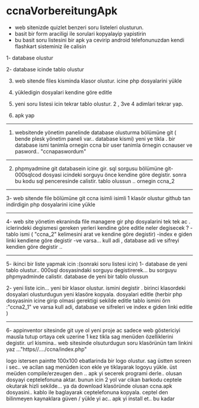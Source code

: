 # ccnaVorbereitungApk


- web sitenizde quizlet benzeri soru listeleri olusturun. 
- basit bir form araciligi ile sorulari kopyalayip yapistirin 
- bu basit soru listesini bir apk ya cevirip android telefonunuzdan kendi flashkart sisteminiz ile calisin 



1- database olustur

2- database icinde tablo olustur 

3. web sitende files kisminda klasor olustur. icine php dosyalarini yükle 

4. yükledigin dosyalari kendine göre editle 

5. yeni soru listesi icin tekrar tablo olustur. 2 , 3ve 4 adimlari tekrar yap. 

6. apk yap 


-------------
1. websitende yönetim panelinde database olusturma bölümüne git 
( bende plesk yönetim paneli var.. database kismi) 
yeni ye tikla . 
bir database ismi tanimla ornegin ccna 
bir user tanimla örnegin ccnauser
ve pasword.. "ccnapaswordum"

------------------------
2. phpmyadmine git 
databasein icine gir. sql sorgusu bölümüne git- 
000sqlcod dosyasi icindeki sorguyu önce kendine göre degistir.
sonra bu kodu sql penceresinde calistir. 
tablo olussun .. 
ornegin ccna_2



------------

3- web sitende file bölümüne git 
ccna isimli isimli 1 klasör olustur
github tan indirdigin php dosyalarini icine yükle 

-----------
4- web site yönetim ekraninda file managere gir 
php dosyalarini tek tek ac . 
iclerindeki degismesi gereken yerleri kendine göre editle 
neler degisecek ?
-tablo ismi ( "ccna_2" kelimesini arat ve kendine göre degistir) 
-index e giden linki kendiene göre degistir 
-ve varsa... kull adi , database adi ve sifreyi kendien göre degistir ..

----------------



5- ikinci bir liste yapmak icin :(sonraki soru listesi icin)
1- database de yeni tablo olustur.. 
000sql dosyasindaki sorguyu degistirerek... bu sorguyu phpmyadminde calistir.
database de yeni bir tablo olussun

2- yeni liste icin... yeni bir klasor olustur. ismini degistir . 
birinci klasordeki dosyalari olusturdugun yeni klasöre kopyala. 
dosyalari editle (herbir php dosyasinin icine girip olmasi gerektigi sekilde editle 
tablo ismini örn :"ccna2_1" 
ve varsa  kull adi,  database ve sifreleri ve  index e giden linki editle )


 ------------

6- appinventor sitesinde git 
uye ol 
yeni proje ac 
sadece web göstericiyi mausla tutup ortaya cek 
uzerine 1 kez tikla 
sag menüden özelliklerini degistir. 
url kismina.. web sitesinde olsuturdugun soru klasörünün tam linkini yaz ..."https//..../ccna/index.php"   

logo istersen paintte 100x100 ebatlarinda bir logo olustur. sag üstten screen i sec.. ve acilan sag menüden icon ekle ye tiklayarak logoyu yükle.
üst meüden compile/erzeugen den .. apk yi secerek programi derle.. 
olusan dosyayi ceptelefonuna aktar. bunun icin 2 yol var
cikan barkodu ceptele okutarak hizli sekilde... 
ya da download klasöründe olusan ccna.apk dosyasini.. kablo ile baglayarak ceptelefonuna kopyala. 
ceptel den bilinmeyen kaynaklara güven / yükle yi ac..
apk yi install et..
bu kadar

